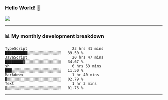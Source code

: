 ### Hello World! 👋

<a>
  <img align="center" src="https://github-readme-stats.vercel.app/api?username=megatunger&count_private=true&include_all_commits=true&bg_color=30,56CCF2,2F80ED&title_color=fff&text_color=fff" />
</a>

------
### 📊 My monthly development breakdown

<!--START_SECTION:waka-->

```text
TypeScript                    23 hrs 41 mins  ██████████░░░░░░░░░░░░░░░   39.50 %
JavaScript                    20 hrs 47 mins  ████████▓░░░░░░░░░░░░░░░░   34.67 %
sh                            6 hrs 53 mins   ███░░░░░░░░░░░░░░░░░░░░░░   11.50 %
Markdown                      1 hr 40 mins    ▓░░░░░░░░░░░░░░░░░░░░░░░░   02.79 %
Text                          1 hr 3 mins     ▒░░░░░░░░░░░░░░░░░░░░░░░░   01.76 %
```

<!--END_SECTION:waka-->

------
